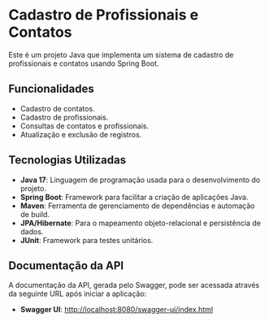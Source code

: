 # Cadastro de Profissionais e Contatos

Este é um projeto Java que implementa um sistema de cadastro de profissionais e contatos usando Spring Boot.

## Funcionalidades

- Cadastro de contatos.
- Cadastro de profissionais.
- Consultas de contatos e profissionais.
- Atualização e exclusão de registros.

## Tecnologias Utilizadas

- **Java 17**: Linguagem de programação usada para o desenvolvimento do projeto.
- **Spring Boot**: Framework para facilitar a criação de aplicações Java.
- **Maven**: Ferramenta de gerenciamento de dependências e automação de build.
- **JPA/Hibernate**: Para o mapeamento objeto-relacional e persistência de dados.
- **JUnit**: Framework para testes unitários.

## Documentação da API

A documentação da API, gerada pelo Swagger, pode ser acessada através da seguinte URL após iniciar a aplicação:

- **Swagger UI**: [http://localhost:8080/swagger-ui/index.html](http://localhost:8080/swagger-ui/index.html)
